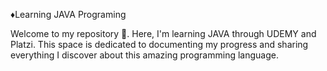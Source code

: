 ♦️Learning JAVA Programing

Welcome to my repository 🎉. Here, I'm learning JAVA through UDEMY and Platzi. This space is dedicated to documenting my progress and sharing everything I discover about this amazing programming language.
